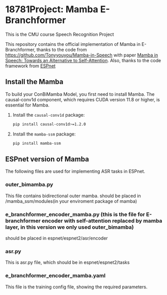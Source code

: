 # 18781Project: Mamba E-Branchformer
This is the CMU course Speech Recognition Project

This repository contains the official implementation of Mamba in E-Branchformer, thanks to the code from https://github.com/Tonyyouyou/Mamba-in-Speech with paper [Mamba in Speech: Towards an Alternative to Self-Attention](https://arxiv.org/abs/2405.12609). Also, thanks to the code framework from [ESPnet](https://github.com/espnet/espnet)


## Install the Mamba
To build your ConBiMamba Model, you first need to install Mamba. The causal-conv1d component, which requires CUDA version 11.8 or higher, is essential for Mamba.

1. Install the `causal-conv1d` package:
    ```bash
    pip install causal-conv1d>=1.2.0
    ```
2. Install the `mamba-ssm` package:
    ```bash
    pip install mamba-ssm
    ```

## ESPnet version of Mamba
The following files are used for implementing ASR tasks in ESPnet.

### outer_bimamba.py
This file contains bidirectional outer mamba. should be placed in /mamba_ssm/modules(in your enviroment package of mamba)

### e_branchformer_encoder_mamba.py (this is the file for E-branchformer encoder with self-attention replaced by mamba layer, in this version we only used outer_bimamba)
should be placed in espnet/espnet2/asr/encoder

### asr.py
This is asr.py file, which should be in espnet/espnet2/tasks

### e_branchformer_encoder_mamba.yaml
This file is the training config file, showing the required parameters.


